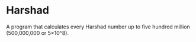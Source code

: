 # Harshad

A program that calculates every Harshad number up to five hundred million (500,000,000 or 5×10^8).